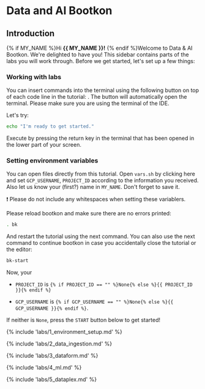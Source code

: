 <walkthrough-metadata>
  <meta name="title" content="Data & AI Bootkon" />
  <meta name="description" content="These labs include detailed step-by-step instructions to guide you. In addition to the labs, you’ll face several challenges that you’ll need to solve on your own or with your group. Groups will be assigned by the event organizers at the start of the event." />
  <meta name="keywords" content="data, ai, bigquery, vertexai, genai, notebook" />
  <meta name="component_id" content="1734803" />
</walkthrough-metadata>


# Data and AI Bootkon

## Introduction

{% if MY_NAME %}Hi **{{ MY_NAME }}!** {% endif %}Welcome to Data & AI Bootkon. We're delighted to have you! This sidebar contains parts of the labs you will work through. Before we get started, let's set up a few things:

### Working with labs

You can insert commands into the terminal using the following button on top of each code line in the tutorial:
<walkthrough-cloud-shell-icon></walkthrough-cloud-shell-icon>. The button will automatically open the terminal.
Please make sure you are using the terminal of the IDE.

Let's try:

```bash
echo "I'm ready to get started."
```

Execute by pressing the return key in the terminal that has been opened in the lower part of your screen.

### Setting environment variables
You can open files directly from this tutorial.
Open `vars.sh` <walkthrough-editor-open-file filePath="vars.sh">by clicking here</walkthrough-editor-open-file>
and set `GCP_USERNAME`, `PROJECT_ID` according to the information you received. Also let us know your (first?) name in `MY_NAME`. Don't forget to save it.

❗ Please do not include any whitespaces when setting these variablers.

Please reload bootkon and make sure there are no errors printed:

```bash
. bk
```


And restart the tutorial using the next command. You can also use the next command to continue bootkon in case you accidentally close the tutorial or the editor:

```bash
bk-start
```

Now, your

* `PROJECT_ID` is `{% if PROJECT_ID == "" %}None{% else %}{{ PROJECT_ID }}{% endif %}`

* `GCP_USERNAME` is `{% if GCP_USERNAME == "" %}None{% else %}{{ GCP_USERNAME }}{% endif %}`.


If neither is `None`, press the `START` button below to get started!

{% include 'labs/1_environment_setup.md' %}

{% include 'labs/2_data_ingestion.md' %}

{% include 'labs/3_dataform.md' %}

{% include 'labs/4_ml.md' %}

{% include 'labs/5_dataplex.md' %}
